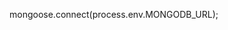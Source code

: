 <!-- layout:code post: application-settings-node_mongodb -->


mongoose.connect(process.env.MONGODB_URL);
